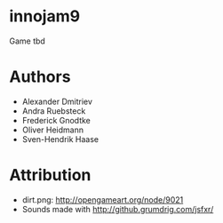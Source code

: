 # innojam9

Game tbd

# Authors

- Alexander Dmitriev
- Andra Ruebsteck
- Frederick Gnodtke
- Oliver Heidmann
- Sven-Hendrik Haase

# Attribution

- dirt.png: http://opengameart.org/node/9021
- Sounds made with http://github.grumdrig.com/jsfxr/
